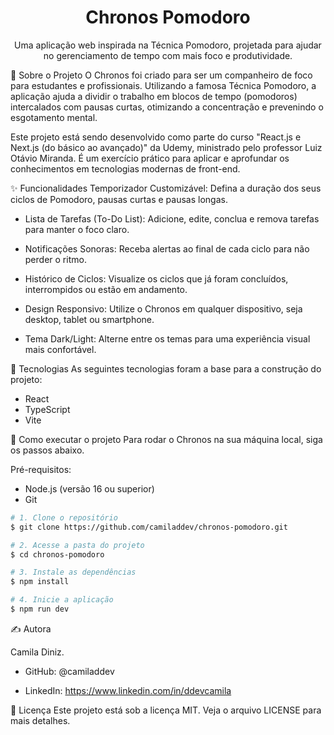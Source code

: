 <div align="center">
  <h1 align="center">Chronos Pomodoro</h1>
</div>

<p align="center">
Uma aplicação web inspirada na Técnica Pomodoro, projetada para ajudar no gerenciamento de tempo com mais foco e produtividade.
</p>

🎯 Sobre o Projeto
O Chronos foi criado para ser um companheiro de foco para estudantes e profissionais. Utilizando a famosa Técnica Pomodoro, a aplicação ajuda a dividir o trabalho em blocos de tempo (pomodoros) intercalados com pausas curtas, otimizando a concentração e prevenindo o esgotamento mental.

Este projeto está sendo desenvolvido como parte do curso "React.js e Next.js (do básico ao avançado)" da Udemy, ministrado pelo professor Luiz Otávio Miranda. É um exercício prático para aplicar e aprofundar os conhecimentos em tecnologias modernas de front-end.

✨ Funcionalidades
Temporizador Customizável: Defina a duração dos seus ciclos de Pomodoro, pausas curtas e pausas longas.

- Lista de Tarefas (To-Do List): Adicione, edite, conclua e remova tarefas para manter o foco claro.

- Notificações Sonoras: Receba alertas ao final de cada ciclo para não perder o ritmo.

- Histórico de Ciclos: Visualize os ciclos que já foram concluídos, interrompidos ou estão em andamento.

- Design Responsivo: Utilize o Chronos em qualquer dispositivo, seja desktop, tablet ou smartphone.

- Tema Dark/Light: Alterne entre os temas para uma experiência visual mais confortável.

🚀 Tecnologias
As seguintes tecnologias foram a base para a construção do projeto:

- React
- TypeScript
- Vite

📂 Como executar o projeto
Para rodar o Chronos na sua máquina local, siga os passos abaixo.

Pré-requisitos:

- Node.js (versão 16 ou superior)
- Git

```bash
# 1. Clone o repositório
$ git clone https://github.com/camiladdev/chronos-pomodoro.git

# 2. Acesse a pasta do projeto
$ cd chronos-pomodoro

# 3. Instale as dependências
$ npm install

# 4. Inicie a aplicação
$ npm run dev
```


✍️ Autora

Camila Diniz.

- GitHub: @camiladdev

- LinkedIn: https://www.linkedin.com/in/ddevcamila

📝 Licença
Este projeto está sob a licença MIT. Veja o arquivo LICENSE para mais detalhes.
